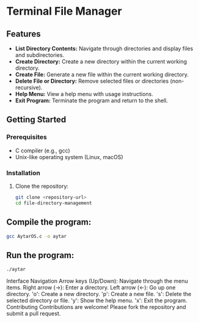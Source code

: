 # Terminal File Manager

## Features

- **List Directory Contents:** Navigate through directories and display files and subdirectories.
- **Create Directory:** Create a new directory within the current working directory.
- **Create File:** Generate a new file within the current working directory.
- **Delete File or Directory:** Remove selected files or directories (non-recursive).
- **Help Menu:** View a help menu with usage instructions.
- **Exit Program:** Terminate the program and return to the shell.

## Getting Started

### Prerequisites

- C compiler (e.g., gcc)
- Unix-like operating system (Linux, macOS)

### Installation

1. Clone the repository:
   ```bash
   git clone <repository-url>
   cd file-directory-management
   ```
## Compile the program:
```bash
gcc AytarOS.c -o aytar
```

## Run the program:
```bash
./aytar
```
Interface Navigation
Arrow keys (Up/Down): Navigate through the menu items.
Right arrow (->): Enter a directory.
Left arrow (<-): Go up one directory.
'o': Create a new directory.
'p': Create a new file.
's': Delete the selected directory or file.
'y': Show the help menu.
'x': Exit the program.
Contributing
Contributions are welcome! Please fork the repository and submit a pull request.
